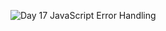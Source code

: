 ![Day 17 JavaScript Error Handling](https://res.cloudinary.com/dj2j9slz5/image/upload/v1719948586/edulane.co-JavaScript-Basic-Day-17_hnmww8.png)